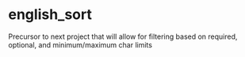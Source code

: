 # english_sort

Precursor to next project that will allow for filtering based on required,
  optional, and minimum/maximum char limits
